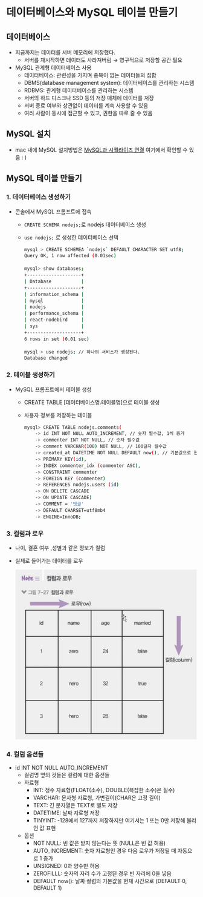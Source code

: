 ﻿# 데이터베이스와 MySQL 테이블 만들기

## 데이터베이스

- 지금까지는 데이터를 서버 메모리에 저장했다.
  - 서버를 재시작하면 데이터도 사라져버림 → 영구적으로 저장할 공간 필요
- MySQL 관계형 데이터베이스 사용
  - 데이터베이스: 관련성을 가지며 중복이 없는 데이터들의 집합
  - DBMS(database management system): 데이터베이스를 관리하는 시스템
  - RDBMS: 관계형 데이터베이스를 관리하는 시스템
  - 서버의 하드 디스크나 SSD 등의 저장 매체에 데이터를 저장
  - 서버 종료 여부와 상관없이 데이터를 계속 사용할 수 있음
  - 여러 사람이 동시에 접근할 수 있고, 권한을 따로 줄 수 있음

## MySQL 설치

- mac 내에 MySQL 설치방법은 [MySQL과 시퀄라이즈 연결](https://github.com/wonieeVicky/TIL/blob/main/React/react-nodebird-sns/38-connect-mysql-and-sequelize.md) 여기에서 확인할 수 있음 : )

## MySQL 테이블 만들기

### 1. 데이터베이스 생성하기

- 콘솔에서 MySQL 프롬프트에 접속

  - `CREATE SCHEMA nodejs;`로 nodejs 데이터베이스 생성
  - `use nodejs;` 로 생성한 데이터베이스 선택

    ```bash
    mysql > CREATE SCHEMEA `nodejs` DEFAULT CHARACTER SET utf8;
    Query OK, 1 row affected (0.01sec)

    mysql> show databases;
    +--------------------+
    | Database           |
    +--------------------+
    | information_schema |
    | mysql              |
    | nodejs             |
    | performance_schema |
    | react-nodebird     |
    | sys                |
    +--------------------+
    6 rows in set (0.01 sec)

    mysql > use nodejs; // 하나의 서비스가 생성된다.
    Database changed
    ```

### 2. 테이블 생성하기

- MySQL 프롬프트에서 테이블 생성

  - CREATE TABLE [데이터베이스명.테이블명]으로 테이블 생성
  - 사용자 정보를 저장하는 테이블

    ```bash
    mysql> CREATE TABLE nodejs.comments(
        -> id INT NOT NULL AUTO_INCREMENT, // 숫자 필수값, 1씩 증가
        -> commenter INT NOT NULL, // 숫자 필수값
        -> comment VARCHAR(100) NOT NULL, // 100글자 필수값
        -> created_at DATETIME NOT NULL DEFAULT now(), // 기본값으로 현재시간을 넣어줌
        -> PRIMARY KEY(id),
        -> INDEX commenter_idx (commenter ASC),
        -> CONSTRAINT commenter
        -> FOREIGN KEY (commenter)
        -> REFERENCES nodejs.users (id)
        -> ON DELETE CASCADE
        -> ON UPDATE CASCADE)
        -> COMMENT = '댓글'
        -> DEFAULT CHARSET=utf8mb4
        -> ENGINE=InnoDB;
    ```

### 3. 컬럼과 로우

- 나이, 결혼 여부 ,성별과 같은 정보가 컬럼
- 실제로 들어가는 데이터를 로우

  ![](../img/210505-1.png)

### 4. 컬럼 옵션들

- id INT NOT NULL AUTO_INCREMENT
  - 컬럼명 옆의 것들은 컬럼에 대한 옵션들
  - 자료형
    - INT: 정수 자료형(FLOAT(소수), DOUBLE(복잡한 소수)은 실수)
    - VARCHAR: 문자형 자료형, 가변길이(CHAR은 고정 길이)
    - TEXT: 긴 문자열은 TEXT로 별도 저장
    - DATETIME: 날짜 자료형 저장
    - TINYINT: -128에서 127까지 저장하지만 여기서는 1 또는 0만 저장해 불리언 값 표현
  - 옵션
    - NOT NULL: 빈 값은 받지 않는다는 뜻 (NULL은 빈 값 허용)
    - AUTO_INCREMENT: 숫자 자료형인 경우 다음 로우가 저장될 때 자동으로 1 증가
    - UNSIGNED: 0과 양수만 허용
    - ZEROFILLL: 숫자의 자리 수가 고정된 경우 빈 자리에 0을 넣음
    - DEFAULT now(): 날짜 컬럼의 기본값을 현재 시간으로 (DEFAULT 0, DEFAULT 1)
